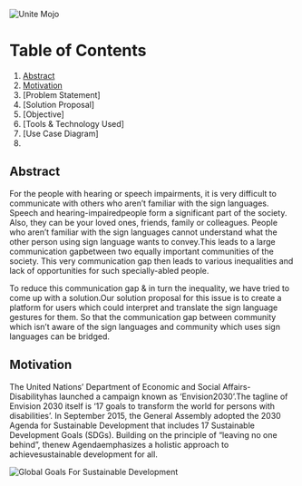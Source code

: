 ![Unite Mojo](https://github.com/v-sonawane/Unite-Mojo/blob/master/static/In.PNG)

# Table of Contents

1. [Abstract](#abstract)
2. [Motivation](#motivation)
3. [Problem Statement]
4. [Solution Proposal]
5. [Objective]
6. [Tools & Technology Used]
7. [Use Case Diagram]
8. 
## Abstract
<p>For the people with hearing or speech impairments, it is very difficult to communicate with others who aren’t familiar with the sign languages. Speech and hearing-impairedpeople form a significant part of the society. Also, they can  be  your  loved  ones,  friends,  family  or  colleagues. People who aren’t familiar with the sign languages cannot understand what the other person using sign  language wants  to  convey.This  leads  to  a  large  communication  gapbetween  two  equally  important  communities  of  the  society.  This  very communication gap then leads to various inequalities and lack of opportunities for such specially-abled people. </p>
<p>To  reduce  this  communication  gap  &  in  turn  the  inequality,  we  have tried to come up with a solution.Our solution proposal for this issue is to create a  platform for  users  which  could  interpret  and  translate  the  sign  language gestures for them. So that the communication gap between community which isn’t aware of the sign languages and community which uses sign languages can be bridged.</p>

## Motivation

<p>The  United  Nations’ Department  of  Economic  and  Social  Affairs-Disabilityhas launched a campaign known as ‘Envision2030’.The tagline of Envision 2030 itself is ‘17 goals to transform the world for persons  with  disabilities’. In September  2015,  the  General  Assembly adopted  the  2030  Agenda  for  Sustainable  Development  that  includes 17 Sustainable Development Goals (SDGs). Building on the principle of “leaving no one behind”, thenew  Agendaemphasizes  a  holistic approach to achievesustainable development for all.</p>

![Global Goals For Sustainable Development](https://github.com/v-sonawane/Unite-Mojo/blob/master/static/GlobalGoals.PNG)

